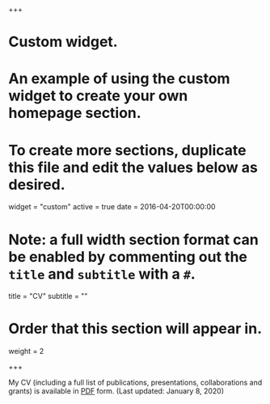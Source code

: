 +++
# Custom widget.
# An example of using the custom widget to create your own homepage section.
# To create more sections, duplicate this file and edit the values below as desired.
widget = "custom"
active = true
date = 2016-04-20T00:00:00

# Note: a full width section format can be enabled by commenting out the `title` and `subtitle` with a `#`.
title = "CV"
subtitle = ""

# Order that this section will appear in.
weight = 2

+++

My CV (including a full list of publications, presentations, collaborations and grants) is available in [PDF](pdf/BCUER_CV.pdf) form. (Last updated: January 8, 2020)
